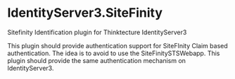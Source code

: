 # IdentityServer3.SiteFinity
Sitefinity Identification plugin for Thinktecture IdentityServer3

This plugin should provide authentication support for SiteFInity Claim based authentication.
The idea is to avoid to use the SiteFinitySTSWebapp. 
This plugin should provide the same authentication mechanism on IdentityServer3. 
